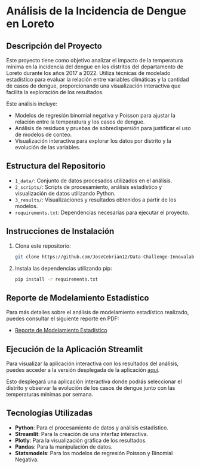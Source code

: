 # Análisis de la Incidencia de Dengue en Loreto

## Descripción del Proyecto

Este proyecto tiene como objetivo analizar el impacto de la temperatura mínima en la incidencia del dengue en los distritos del departamento de Loreto durante los años 2017 a 2022. Utiliza técnicas de modelado estadístico para evaluar la relación entre variables climáticas y la cantidad de casos de dengue, proporcionando una visualización interactiva que facilita la exploración de los resultados.

Este análisis incluye:
- Modelos de regresión binomial negativa y Poisson para ajustar la relación entre la temperatura y los casos de dengue.
- Análisis de residuos y pruebas de sobredispersión para justificar el uso de modelos de conteo.
- Visualización interactiva para explorar los datos por distrito y la evolución de las variables.

## Estructura del Repositorio

- `1_data/`: Conjunto de datos procesados utilizados en el análisis.
- `2_scripts/`: Scripts de procesamiento, análisis estadístico y visualización de datos utilizando Python.
- `3_results/`: Visualizaciones y resultados obtenidos a partir de los modelos.
- `requirements.txt`: Dependencias necesarias para ejecutar el proyecto.
  
## Instrucciones de Instalación

1. Clona este repositorio:
   ```bash
   git clone https://github.com/JoseCebrian12/Data-Challenge-Innovalab
   ```
2. Instala las dependencias utilizando pip:
   ```bash
   pip install -r requirements.txt
   ```
## Reporte de Modelamiento Estadístico

Para más detalles sobre el análisis de modelamiento estadístico realizado, puedes consultar el siguiente reporte en PDF:

- [Reporte de Modelamiento Estadístico](4_reports/statistical_modeling_report.pdf)

## Ejecución de la Aplicación Streamlit

Para visualizar la aplicación interactiva con los resultados del análisis, puedes acceder a la versión desplegada de la aplicación [aquí](https://dengue-loreto-incidence.streamlit.app).

Esto desplegará una aplicación interactiva donde podrás seleccionar el distrito y observar la evolución de los casos de dengue junto con las temperaturas mínimas por semana.

## Tecnologías Utilizadas

- **Python**: Para el procesamiento de datos y análisis estadístico.
- **Streamlit**: Para la creación de una interfaz interactiva.
- **Plotly**: Para la visualización gráfica de los resultados.
- **Pandas**: Para la manipulación de datos.
- **Statsmodels**: Para los modelos de regresión Poisson y Binomial Negativa.
